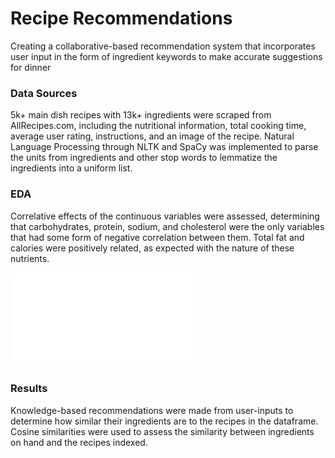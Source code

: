 # Recipe Recommendations

Creating a collaborative-based recommendation system that incorporates user input in the form of ingredient keywords to make accurate suggestions for dinner

### Data Sources

5k+ main dish recipes with 13k+ ingredients were scraped from AllRecipes.com, including the nutritional information, total cooking time, average user rating, instructions, and an image of the recipe. Natural Language Processing through NLTK and SpaCy was implemented to parse the units from ingredients and other stop words to lemmatize the ingredients into a uniform list.

### EDA

Correlative effects of the continuous variables were assessed, determining that carbohydrates, protein, sodium, and cholesterol were the only variables that had some form of negative correlation between them. Total fat and calories were positively related, as expected with the nature of these nutrients.

![Heat Map](Misc/heatmap.pdf)

### Results

Knowledge-based recommendations were made from user-inputs to determine how similar their ingredients are to the recipes in the dataframe. Cosine similarities were used to assess the similarity between ingredients on hand and the recipes indexed. 
